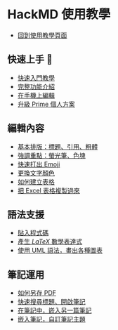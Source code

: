 HackMD 使用教學
===
- [回到使用教學頁面](https://hackmd.io/s/tutorials-tw)

快速上手 🚴
---
- [快速入門教學](https://hackmd.io/s/quick-start-tw)
- [完整功能介紹](https://hackmd.io/s/features-tw)
- [在手機上編輯](https://hackmd.io/s/L19UecK5SUeMdZzam1u7iA)
- [升級 Prime 個人方案](https://hackmd.io/s/9C7IxHRxR7Sw8h7YS4EDNg)

編輯內容
---
- [基本排版：標題、引用、粗體](https://hackmd.io/s/basic-markdown-formatting-tw)
- [強調重點：螢光筆、色塊](https://hackmd.io/s/X78DjnM0RrWJM6xWKankYg)
- [快速打出 Emoji](https://hackmd.io/s/35egAOr6Sp6QYuFjX80SQA)
- [更換文字顏色](https://hackmd.io/@docs/customize-font-color-zh)
- [如何建立表格](https://hackmd.io/s/how-to-create-table-tw)
- [把 Excel 表格複製過來](https://hackmd.io/s/_uYYk5qjQw-WooqHas1TKQ)

語法支援
---
- [貼入程式碼](https://hackmd.io/s/how-to-use-code-blocks-tw)
- [產生 _LaTeX_ 數學表達式](https://hackmd.io/s/MathJax-and-UML-tw)
- [使用 UML 語法，畫出各種圖表](https://hackmd.io/s/r1p_loXISn69k3t5cYMbtg)

筆記運用
---
- [如何另存 PDF](https://hackmd.io/@docs/export-to-pdf-zh)
- [快速搜尋標題、開啟筆記](https://hackmd.io/@hackmd/spotlight-tw)
- [在筆記中，嵌入另一篇筆記](https://hackmd.io/s/how-to-embed-note-tw)
- [嵌入筆記，自訂筆記主題](https://hackmd.io/@docs/how-to-embed-note-2)